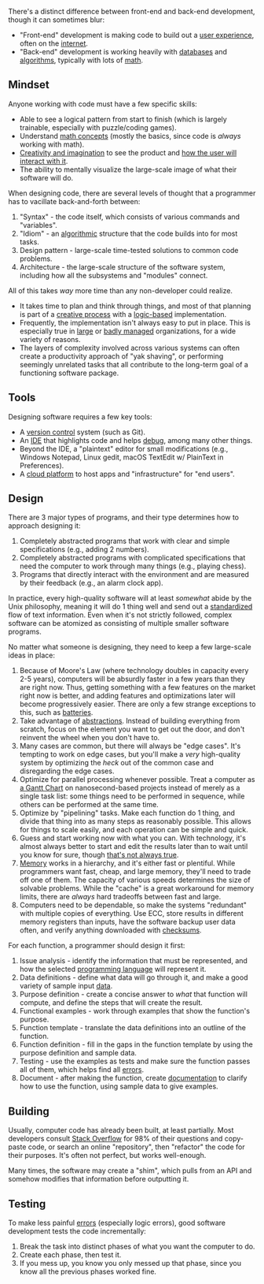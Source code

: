 
There's a distinct difference between front-end and back-end development, though it can sometimes blur:

- "Front-end" development is making code to build out a [user experience](/ux-ui/), often on the [internet](/web-dev/).
- "Back-end" development is working heavily with [databases](/database/) and [algorithms](/algorithms/), typically with lots of [math](/math/).

## Mindset

Anyone working with code must have a few specific skills:

- Able to see a logical pattern from start to finish (which is largely trainable, especially with puzzle/coding games).
- Understand [math concepts](/math/) (mostly the basics, since code is *always* working with math).
- [Creativity and imagination](https://adequate.life/creativity/) to see the product and [how the user will interact with it](/ux-ui/).
- The ability to mentally visualize the large-scale image of what their software will do.

When designing code, there are several levels of thought that a programmer has to vacillate back-and-forth between:

1. "Syntax" - the code itself, which consists of various commands and "variables".
2. "Idiom" - an [algorithmic](/algorithms/) structure that the code builds into for most tasks.
3. Design pattern - large-scale time-tested solutions to common code problems.
4. Architecture - the large-scale structure of the software system, including how all the subsystems and "modules" connect.

All of this takes *way* more time than any non-developer could realize.

- It takes time to plan and think through things, and most of that planning is part of a [creative process](https://adequate.life/creativity/) with a [logic-based](https://gainedin.site/logic/) implementation.
- Frequently, the implementation isn't always easy to put in place. This is especially true in [large](https://gainedin.site/groups-large/) or [badly managed](/your-job-sucks/) organizations, for a wide variety of reasons.
- The layers of complexity involved across various systems can often create a productivity approach of "yak shaving", or performing seemingly unrelated tasks that all contribute to the long-term goal of a functioning software package.

## Tools

Designing software requires a few key tools:

- A [version control](/version-control/) system (such as Git).
- An [IDE](/ide/) that highlights code and helps [debug](/software-redesign/), among many other things.
- Beyond the IDE, a "plaintext" editor for small modifications (e.g., Windows Notepad, Linux gedit, macOS TextEdit w/ PlainText in Preferences).
- A [cloud platform](/cloud/) to host apps and "infrastructure" for "end users".

## Design

There are 3 major types of programs, and their type determines how to approach designing it:

1. Completely abstracted programs that work with clear and simple specifications (e.g., adding 2 numbers).
2. Completely abstracted programs with complicated specifications that need the computer to work through many things (e.g., playing chess).
3. Programs that directly interact with the environment and are measured by their feedback (e.g., an alarm clock app).

In practice, every high-quality software will at least *somewhat* abide by the Unix philosophy, meaning it will do 1 thing well and send out a [standardized](/protocols/) flow of text information. Even when it's not strictly followed, complex software can be atomized as consisting of multiple smaller software programs.

No matter what someone is designing, they need to keep a few large-scale ideas in place:

1. Because of Moore's Law (where technology doubles in capacity every 2-5 years), computers will be absurdly faster in a few years than they are right now. Thus, getting something with a few features on the market right now is better, and adding features and optimizations later will become progressively easier. There are only a few strange exceptions to this, such as [batteries](http://notageni.us/engineering).
2. Take advantage of [abstractions](/understanding/). Instead of building everything from scratch, focus on the element you want to get out the door, and don't reinvent the wheel when you don't have to.
3. Many cases are common, but there will always be "edge cases". It's tempting to work on edge cases, but you'll make a *very* high-quality system by optimizing the *heck* out of the common case and disregarding the edge cases.
4. Optimize for parallel processing whenever possible. Treat a computer as [a Gantt Chart](https://en.wikipedia.org/wiki/Gantt_chart) on nanosecond-based projects instead of merely as a single task list: some things need to be performed in sequence, while others can be performed at the same time.
5. Optimize by "pipelining" tasks. Make each function do 1 thing, and divide that thing into as many steps as reasonably possible. This allows for things to scale easily, and each operation can be simple and quick.
6. Guess and start working now with what you can. With technology, it's almost always better to start and edit the results later than to wait until you know for sure, though [that's not always true](/exit-strategy/).
7. [Memory](/memory/) works in a hierarchy, and it's either fast or plentiful. While programmers want fast, cheap, and large memory, they'll need to trade off one of them. The capacity of various speeds determines the size of solvable problems. While the "cache" is a great workaround for memory limits, there are *always* hard tradeoffs between fast and large.
8. Computers need to be dependable, so make the systems "redundant" with multiple copies of everything. Use ECC, store results in different memory registers than inputs, have the software backup user data often, and verify anything downloaded with [checksums](/encryption/).

For each function, a programmer should design it first:

1. Issue analysis - identify the information that must be represented, and how the selected [programming language](/langs/) will represent it.
2. Data definitions - define what data will go through it, and make a good variety of sample input [data](/data/).
3. Purpose definition - create a concise answer to *what* that function will compute, and define the steps that will create the result.
4. Functional examples - work through examples that show the function's purpose.
5. Function template - translate the data definitions into an outline of the function.
6. Function definition - fill in the gaps in the function template by using the purpose definition and sample data.
7. Testing - use the examples as tests and make sure the function passes all of them, which helps find all [errors](/software-redesign/).
8. Document - after making the function, create [documentation](/documentation/) to clarify how to use the function, using sample data to give examples.

## Building

Usually, computer code has already been built, at least partially. Most developers consult [Stack Overflow](https://stackoverflow.com/) for 98% of their questions and copy-paste code, or search an online "repository", then "refactor" the code for their purposes. It's often not perfect, but works well-enough.

Many times, the software may create a "shim", which pulls from an API and somehow modifies that information before outputting it.

## Testing

To make less painful [errors](/software-redesign/) (especially logic errors), good software development tests the code incrementally:

1. Break the task into distinct phases of what you want the computer to do.
2. Create each phase, then test it.
3. If you mess up, you know you only messed up that phase, since you know all the previous phases worked fine.
